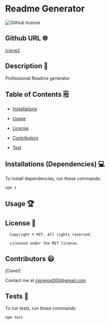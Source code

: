 # Readme Generator
![GitHub license](https://img.shields.io/badge/license-MIT-yellowgreen.svg)

## Github URL 🌐

[jcisne2](https://github.com/jcisne2/)

## Description 📝

Professional Readme generator


## Table of Contents 🗒

* [Installations](#dependencies)

* [Usage](#usage)


* [License](#license)


* [Contributors](#contributors)

* [Test](#test)


## Installations (Dependencies) 💻

To install dependencies, run these commands:

```
npm i
```


## Usage 🏆



## License 📛

      Copyright © MIT. All rights reserved. 
      
      Licensed under the MIT license.


## Contributors 😃

jCisne2

Contact me at cisnejos000@gmail.com


## Tests 🧪

To run tests, run these commands:

```
npm test
```

